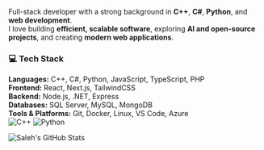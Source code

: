 Full-stack developer with a strong background in **C++**, **C#**, **Python**, and **web development**.  
I love building **efficient, scalable software**, exploring **AI and open-source projects**, and creating **modern web applications**.

### 💻 Tech Stack
**Languages:** C++, C#, Python, JavaScript, TypeScript, PHP  
**Frontend:** React, Next.js, TailwindCSS  
**Backend:** Node.js, .NET, Express  
**Databases:** SQL Server, MySQL, MongoDB  
**Tools & Platforms:** Git, Docker, Linux, VS Code, Azure
<br>
![C++](https://img.shields.io/badge/-C++-00599C?style=flat&logo=c%2B%2B&logoColor=white)
![Python](https://img.shields.io/badge/-Python-3776AB?style=flat&logo=python&logoColor=white)


![Saleh's GitHub Stats](https://github-readme-stats.vercel.app/api?username=yourusername&show_icons=true&theme=radical)

